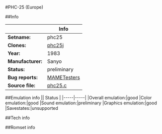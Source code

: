 #PHC-25 (Europe)

##Info

||Info|
|-----|-----|
|**Setname:**|phc25
|**Clones:**|[phc25j](phc25j.md)
|**Year:**|1983
|**Manufacturer:**|Sanyo
|**Status:**|preliminary
|**Bug reports:**|[MAMETesters](http://mametesters.org/view_all_set.php?type=1&temporary=y&search=phc25.c)
|**Source file:**|[phc25.c](https://github.com/mamedev/mame/blob/master/src/mess/drivers/phc25.c)

##Emulation info
|| Status |
|-----|-----|
|Overall emulation:|good
|Color emulation:|good
|Sound emulation:|preliminary
|Graphics emulation:|good
|Savestates:|unsupported

##Tech info

##Romset info

<!--- START OF EDITED COMMENT DO NOT TOUCH TEXT ABOVE-->
